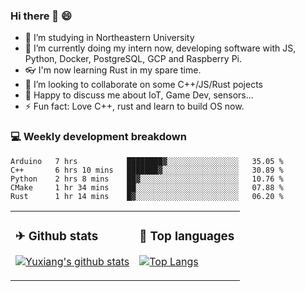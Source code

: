 ### Hi there 👋 😄

- 🔭 I’m studying in Northeastern University
- 🌱 I’m currently doing my intern now, developing software with JS, Python, Docker, PostgreSQL, GCP and Raspberry Pi.
- 👓 I'm now learning Rust in my spare time.
- 👯 I’m looking to collaborate on some C++/JS/Rust pojects
- 💬 Happy to discuss me about IoT, Game Dev, sensors...
- ⚡ Fun fact: Love C++, rust and learn to build OS now.



<table>
<tr>
<td valign="top" width="54%">

### ✈ Github stats

[![Yuxiang's github stats](https://github-readme-stats.vercel.app/api?username=Taowyoo&show_icons=true&line_height=21&show_icons=true&theme=tokyonight)](https://github.com/anuraghazra/github-readme-stats)

</td>

<td valign="top" width="46%">

### 📕 Top languages

[![Top Langs](https://github-readme-stats.vercel.app/api/top-langs/?username=Taowyoo&show_icons=true&layout=compact&theme=vue)](https://github.com/anuraghazra/github-readme-stats)

</td>
</tr>

### 💻 Weekly development breakdown

<!--START_SECTION:waka-->
```text
Arduino   7 hrs           ████████▓░░░░░░░░░░░░░░░░   35.05 % 
C++       6 hrs 10 mins   ███████▓░░░░░░░░░░░░░░░░░   30.89 % 
Python    2 hrs 8 mins    ██▓░░░░░░░░░░░░░░░░░░░░░░   10.76 % 
CMake     1 hr 34 mins    ██░░░░░░░░░░░░░░░░░░░░░░░   07.88 % 
Rust      1 hr 14 mins    █▓░░░░░░░░░░░░░░░░░░░░░░░   06.20 % 
```
<!--END_SECTION:waka-->
